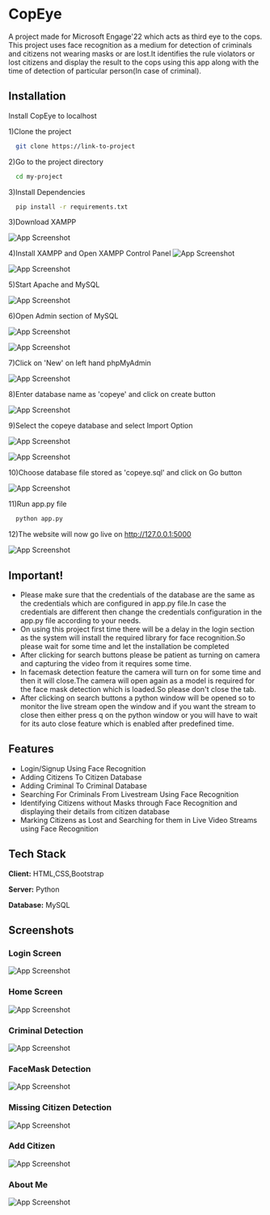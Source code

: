 
# CopEye

A project made for Microsoft Engage'22 which acts as third eye to the cops. This project uses face recognition as a medium for detection of criminals and citizens not wearing masks or are lost.It identifies the rule violators or lost citizens and display the result to the cops using this app along with the time of detection of particular person(In case of criminal).
 



## Installation

Install CopEye to localhost

1)Clone the project

```bash
  git clone https://link-to-project
```

2)Go to the project directory

```bash
  cd my-project
```
3)Install Dependencies

```bash
  pip install -r requirements.txt
```

3)Download XAMPP

![App Screenshot](https://blogger.googleusercontent.com/img/b/R29vZ2xl/AVvXsEixiTOIT4eEdMrgWk2LNma9NQQnvYo9DabKUtD6JsCdCVYLqrvuuc6tLxO68vMoJqRoGwiN1hnFtc0HI2-CoGEeUk49-c8Fr6SAHahsJExhVguFqj_qJtq5yMEXiexOHqWILqI9RVG_4dyv3H-gqwNZ4huyHTNhYBrHt_AzBEwnKBZy4UWJLIQ8mdXg/s320/1.png)

4)Install XAMPP and Open XAMPP Control Panel
![App Screenshot](https://blogger.googleusercontent.com/img/b/R29vZ2xl/AVvXsEgAV-8OAmLgqUzex3ZVQyAAv3ACN2UT2epSC7-smjH0MDDcTAt3efn_LcGxRtBWnojH-IKhpcEa_MJf1-ocdTlVP6KUVaQrGus8oFOHZ52Fjb1iJkNEHtmI7Pik7CqI10Edm_LI6v5-1XwnqMdE2LBsQkG2aarhWC8WxsR0jOqapPMXm4J4rq-SzEHl/s1747/2.png)


![App Screenshot](https://blogger.googleusercontent.com/img/b/R29vZ2xl/AVvXsEjnF23LFEESbUopAf8sBSao8SZcFjw0O0Y9FwI_-lg4xK26ZAI5Apha7kwAflHaB727HM6rBBrKVwbnLJNNQmOliNtTHje80f9Rds3kCzd5qWk_AjSAArWElsPndrWSIuz8OJ_jcpuk_HdGu3nCvXqIeBMJgICaXwSN9YrGq7leMzeh2UMPTyQa-BlE/s827/3.png)

5)Start Apache and MySQL

![App Screenshot](https://blogger.googleusercontent.com/img/b/R29vZ2xl/AVvXsEgyCkGEAR36JF0VLwSQO4B7DX3pVol2mDeR_M_qTBF7R2lB1xyObpEXkGHzyhja8HktjxR8-Qxw-g0JJ7NpjXZDCBBGZsgzWfpx31Up9zpC197HyjwQeMrZHODChG6M0nEmjBXfEDxuQxgXelGahFY17AVaHM8hiFff9TueJvbQf7rUDllM-xt-CZLA/s832/4.png)

6)Open Admin section of MySQL

![App Screenshot](https://blogger.googleusercontent.com/img/b/R29vZ2xl/AVvXsEhheCID88QdIIwZ2GygXNyxzB8bAZDl6uqldxqNYyy4vbb21DC3ntAvSFt9H0Qw70Z7yWCSrjglcXHrzODarvChfnWpXco5e7gb61Qm-1XRPC5WQR13Y3ddSDfTIvA_5mKCQmnX799H0qMuuVytu895gJIL2iPwABpaN_vsm2_7FEO1k4zu9HJqJMy8/s828/5.png)

![App Screenshot](https://blogger.googleusercontent.com/img/b/R29vZ2xl/AVvXsEhKIvS5t3uqWHRakA2Erz22RDkzIyRnEt6wgQ57TcsIM2X97fBQm5zyZkBc9_EPuTWcvjwVfT4pOv-Enudb7A4H2k3eK1aNUJFkFwR-4O0aovKysVyYKy_WYNcg9tr93N4QbcKffMBgfeggaYMxBR9GXiiiwOGWy2QoxWR0Q1jxKbh1Ln4GzeTV7S4Y/s1918/5.1.png)

7)Click on 'New' on left hand phpMyAdmin

![App Screenshot](https://blogger.googleusercontent.com/img/b/R29vZ2xl/AVvXsEh8k5Q3S5jlq_gu4p2rqGfeg2Luxwxdap0AYDeEHZloVumbJpI8iTPksXSAWzZoawm4inV4JGcSavaPoJdiHFJPGrtjqBHKoUf_fxq8lz5tRok2C5Iu47kSbRf280b70HFoGeUNugttpj7sbXw5l9RpMNrC3zXf7baNSBRLOiIIvVKtA8uNmX7LYxS0/s393/6.png)

8)Enter database name as 'copeye' and click on create button

![App Screenshot](https://blogger.googleusercontent.com/img/b/R29vZ2xl/AVvXsEiPZ_TYj_CO7TJjSxlXahqK0LnARejig58_7SuY9Cf8OtH3tyVRPHicMGMm43IX0SxVVcy36UZuUUzB0pCIrd8bVfNYVSvul5SRBovDLor3ZrgVQUoqTMJZ3eyHQQauS8mC64AjBjTEtJitW7k1xA9VGjlGXET-Y14EKqlMpA_w6CAANd6ND6ilKxDa/s1920/7.png)

9)Select the copeye database and select Import Option

![App Screenshot](https://blogger.googleusercontent.com/img/b/R29vZ2xl/AVvXsEjCXGMIyaXagM03FpxfZ524oMDY0IRO4yEDxKRh0BL9omabO-fCLYJhwaDXOZhJds2CdVeBVaCMFii3hA07X05cIGNq9l-8lqcTSNlzMbkZL-UgtzhUZc1EeP1wwnLPebBkPfDtGv7d8m8FyWPb_ycFwjBdrctWTvm7swoiDAZw0oO0ZjiQd-9I8zgQ/s1920/8.png)

![App Screenshot](https://blogger.googleusercontent.com/img/b/R29vZ2xl/AVvXsEjjNPoaw5x-aAn0_7ZivRhfvo_M1UoDeUlSb_9QaTxxFrp3s4xeqO8kdzzrJHER3JMOTvOKHhGeWIbitm-nOodGWHCd48ibRZe4dppPpOxI0OsXDQ7QUavKXBbZM0aObl8jnuNrRR9u4ir2kvWEjSQfe4jv7WNn1OKs_y5_1fCD5YMpUfMiPaGNixpy/s1900/9.1.png)

10)Choose database file stored as 'copeye.sql' and click on Go button

![App Screenshot](https://blogger.googleusercontent.com/img/b/R29vZ2xl/AVvXsEgjz3DxTMH1gnw6EYvD7PH2ERXZ82I_2Yjs1h08ICuPR0KGW5xEQ8LZpWE5MTmsyfhoSRqtqLWNH9matMwX30YbWuTMZOxmuWAf7nD5s2vJltB5yCTwL-LL34ZvHk7hn3fxjKPzSYOi71T-y6dE8wNpX8gWR_VlA4eZ54moIrL6tC9vKpH_VkAnstcS/s1897/9.png)

11)Run app.py file

```bash
  python app.py
```
12)The website will now go live on http://127.0.0.1:5000

![App Screenshot](https://blogger.googleusercontent.com/img/b/R29vZ2xl/AVvXsEg3YdnL9_pj-flf0flmkGVOewaWBhqknkCiUAxKUCCLSDSe_0Xu1l4A2koc6KABJw6_-e-AU5gfx8L-B1VuKDnL7n-et1qDcXItvZcP70Jn-c3BlyhzbIXqlGF1xfkRz3w0W6cwy5Bb2NTOuPS-1V_Ggpq3l_shzMaF3m3RTCMU6iKwCB8FjmxHfZL3/s742/10.png)


    
## Important!
- Please make sure that the credentials of the database are the same as the credentials which are configured in app.py file.In case the credentials are different then change the credentials configuration in the app.py file according to your needs.
- On using this project first time there will be a delay in the login section as the system will install the required library for face recognition.So please wait for some time and let the installation be completed
- After clicking for search buttons please be patient as turning on camera and capturing the video from it requires some time.
- In facemask detection feature the camera will turn on for some time and then it will close.The camera will open again as a model is required for the face mask detection which is loaded.So please don't close the tab.
- After clicking on search buttons a python window will be opened so to monitor the live stream open the window and if you want the stream to close then either press q on the python window or you will have to wait for its auto close feature which is enabled after predefined time.
## Features

- Login/Signup Using Face Recognition
- Adding Citizens To Citizen Database
- Adding Criminal To Criminal Database 
- Searching For Criminals From Livestream Using Face Recognition
- Identifying Citizens without Masks through Face Recognition and displaying their details from citizen database
- Marking Citizens as Lost and Searching for them in Live Video Streams using Face Recognition

## Tech Stack

**Client:** HTML,CSS,Bootstrap

**Server:** Python

**Database:** MySQL


## Screenshots

### Login Screen
![App Screenshot](https://blogger.googleusercontent.com/img/b/R29vZ2xl/AVvXsEgp7ptyeOelTxjNlGKoFKDeRpgL4kJeKBf6taQAVcY3G-PF-53fYar2JdQgFtqL9cRnpyG0EUNJkYiJ-5LgyoLqmiOrNXGSgF7ji82Qxv-xKEXH9Aqacd9vdGTwjoVDRX-7P357jtSJTQT6jQBgrN2qj405YgBKfWrG3X7asWyE0EaCQRqM_NIb6Z4C/s1920/1.png)

### Home Screen
![App Screenshot](https://blogger.googleusercontent.com/img/b/R29vZ2xl/AVvXsEhQ0r9ub6DFSBcVluiPGoAXWYIuh3s07chRmiRz6HO1kEiT7MLNRLl2rHdYfRcyM4B7gEKcH0GwatVhlgrUqjvl0grfuavnGwK_vJ49JrW5yEfbd0YnxZIzhmL-taTIlyC9VMY1zs13Cl6xyGR-xcK2p4SFVsGmhbfcvs5PqMqT91lS9odmRtqwMOW5/s1920/2.png)

### Criminal Detection
![App Screenshot](https://blogger.googleusercontent.com/img/b/R29vZ2xl/AVvXsEjTTa3p1nG9_ZCK9T-s2nfq2q3s95Ri1aQzQC4CZXccb_dzKsgjtV_Njup5JSZrs-adwe8DWTQbBjJpMtWO7Ule1TBvUU1-klCLLloaLaPgN9YOYyNVYhQ5d5-YjvZxzY90ZWi_ps7eJR3ArektfDQjwSStB2H5jvai9D7LXGIVxd-e7vLTIh6h222v/s1920/3.png)

### FaceMask Detection
![App Screenshot](https://blogger.googleusercontent.com/img/b/R29vZ2xl/AVvXsEhibNjlnJ9lzBmfrvVTMCtIUVqxc273Rh5nVd_EENMQ3b4cTZSLypVUCDKvGuISmvxaqv4UtsLgUCbCRaqSmDPlzpEHUmsGXELyHRZ7o5yvPS0kAm2Nd932BAbGBFDVEj8-ASWv-vUJwGsUyWf-hIDpXSuGUu8-x1YvumLiOvfvfSqKYkX4Rz1YSssY/s1920/4.png)

### Missing Citizen Detection
![App Screenshot](https://blogger.googleusercontent.com/img/b/R29vZ2xl/AVvXsEjMfhsagpeduy14VBR6HF3CKToJZbFCnQZohpY5ie3ljo4CsuMLa5ih-ShWw80_bVcH_L75ebO7NQijUZL10OkUPZsfh1nBUSosrhnLChGc1aZXYHQY7XDZBmpajbdJAQFaUhyhmEZSxgPdFB7KKRD8Iq_o2BtxajyvqnnDqr3U_NBiccXvLC3W3EDw/s1920/5.png)

### Add Citizen
![App Screenshot](https://blogger.googleusercontent.com/img/b/R29vZ2xl/AVvXsEj6HcTLg71MdkkgZBT-yMM4NQiGUKiP1nNa4zIEPTkUCNGj6w8whs_r0nGLn8V2D1dhx7SV5c3itDo0eHNQBFC0ofJDYKROEon-Bxb0ve2utQyyR9lCQ_ODJYASQwjRKfYvftjPP8iUM1dAaROOqOvbb1dyTAwKRL1nqjnkUqe8qOFpkx7n_sp8LxzB/s1920/6.png)

### About Me
![App Screenshot](https://blogger.googleusercontent.com/img/b/R29vZ2xl/AVvXsEhsPqwrDO-T7YHcqA2Jj1S5_yHvjqjSlGvQgNY95g_WMZsoRBK6FLPrfeRaCqaYoI1soL_sQ4D7S6dM2D-NPO4vGeIxJr2iMDwUqI8sgPkQ5OZt-flDIqjuIGziayppyqSjqa7FWbpKEPgA07QWZNI3p3fZgyZg_xMRMhMhMg1a1zUaqnclot8YqgE-/s1897/7.png)

